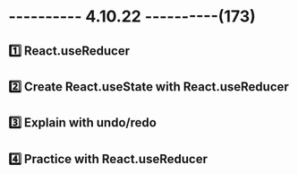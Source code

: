 # ---------- 4.10.22 ----------(173)

## 1️⃣ React.useReducer

## 2️⃣ Create React.useState with React.useReducer

## 3️⃣ Explain with undo/redo

## 4️⃣ Practice with React.useReducer
